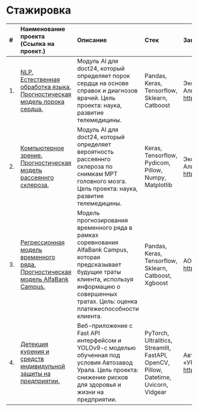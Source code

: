 # Стажировка

| #  | Наименование проекта (Cсылка на проект.)  | Описание  | Стек | Заказчик | Дедлайн | Статус |
|:-|:-|:-|:-|:-|:-|:-|
| 1.|<a href='https://github.com/DmitryTatarintsev/internship/tree/main/vps_folder'>NLP. Естественная обработка языка. Прогностическая модель порока сердца.</a> |Модуль AI для doct24, который определяет порок сердца на основе справок и диагнозов врачей. Цель проекта: наука, развитие телемедицины. |Pandas, Keras, Tensorflow, Sklearn, Catboost| Экосистема Альфа https://salfa.ru/| 07.03 - 07.06.2023| **Завершено**|
| 2.|<a href='https://github.com/DmitryTatarintsev/internship/tree/main/multiple_sclerosis'>Компьютерное зрение. Прогностическая модель рассеяннго склероза.</a> |Модуль AI для doct24, который определяет вероятность рассеяннго склероза по снимкам МРТ головного мозга. Цель проекта: наука, развитие телемедицины. |Keras, Tensorflow, Pydicom, Pillow, Numpy, Matplotlib| Экосистема Альфа https://salfa.ru/| 10.08 - 15.11.2023| **Завершено**|
| 3.|<a href='https://github.com/DmitryTatarintsev/internship/tree/main/AlfaBankCampus'>Регрессионная модель временного ряда. Прогностическая модель AlfaBank Campus.</a> |Модель прогнозирования временного ряда в рамках соревнования AlfaBank Campus, которая предсказывает будущие траты клиента, используя информацию о совершенных тратах. Цель: оценка платежеспособности клиента. |Pandas, Keras, Tensorflow, Sklearn, Catboost, Xgboost| АО «Альфа-Банк» https://alfabank.ru/| 01.09 - 20.09.2023| **Завершено**|
| 4.|<a href='https://github.com/DmitryTatarintsev/internship/tree/main/siz_detection'>Детекция курения и средств индивидульной защиты на предприятии.</a> | Веб-приложение с Fast API интерфейсом и YOLOv9-c моделью обученная под условия Автозавод Урала. Цель проекта: снижение рисков для здоровья и жизни на предприятии. |PyTorch, Ultralitics, Streamlit, FastAPI, OpenCV, Pillow, Datetime, Uvicorn, Vidgear| Автозавод «УРАЛ» https://uralaz.ru/| 07.02 - 01.05.2024| **Завершено**|


